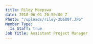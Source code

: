 ```yaml
---
title: Riley Moepswa
date: 2018-06-01 20:56:00 Z
Photo: "/uploads/riley-2b680f.JPG"
Member Type:
  Is Staff: true
Job Title: Assistant Project Manager
---
```


